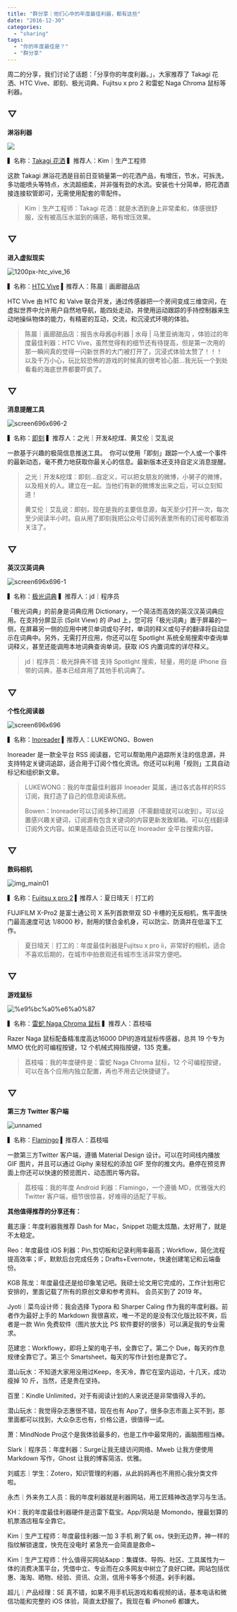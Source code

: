 ```yaml
---
title: "群分享｜他们心中的年度最佳利器，都有这些"
date: "2016-12-30"
categories: 
  - "sharing"
tags: 
  - "你的年度最佳是？"
  - "群分享"
---
```


周二的分享，我们讨论了话题：「分享你的年度利器。」，大家推荐了 Takagi 花洒、HTC Vive、即刻、极光词典、Fujitsu x pro 2 和雷蛇 Naga Chroma 鼠标等利器。

## ▽

**淋浴利器**

![](/images/06285-1024x1024.jpg)

▍名称：[Takagi 花洒](https://item.taobao.com/item.htm?spm=a21m2.1.0.0&id=534234888708) ▍推荐人：Kim｜生产工程师

这款 Takagi 淋浴花洒是目前日亚销量第一的花洒产品，有增压，节水，可拆洗，多功能喷头等特点，水流超细柔，并非强有劲的水流。安装也十分简单，把花洒直接连接软管即可，无需使用配套的零配件。

> Kim｜生产工程师：Takagi 花洒：就是水洒到身上非常柔和，体感很舒服，没有被高压水滋到的痛感，略有增压效果。

## ▽

**进入虚拟现实**

![1200px-htc_vive_16](/images/72634.jpg)

▍名称：[HTC Vive](https://www.vive.com/cn/) ▍推荐人：陈晨｜画廊甜品店

HTC Vive 由 HTC 和 Valve 联合开发，通过传感器把一个房间变成三维空间，在虚拟世界中允许用户自然地导航，能四处走动，并使用运动跟踪的手持控制器来生动地操纵物体的能力，有精密的互动，交流，和沉浸式环境的体验。

> 陈晨｜画廊甜品店：报告水母酱@利器 | 水母 | 马里亚纳海沟 ，体验过的年度最佳利器：HTC Vive，虽然觉得有的细节还有待提高，但是第一次用的那一瞬间真的觉得一闪新世界的大门被打开了，沉浸式体验太赞了！！！ 以及千万小心，玩比较恐怖的游戏的时候真的很考验心脏…我光玩一个到处看看的海底世界都要吓疯了。

## ▽

**消息提醒工具**

![screen696x696-2](/images/29121.jpeg)

▍名称：[即刻](https://www.ruguoapp.com/) ▍推荐人：之光｜开发&挖煤、黄艾伦｜艾乱说

一款基于兴趣的极简信息推送工具。  你可以使用「即刻」跟踪一个人或一个事件的最新动态，毫不费力地获取你最关心的信息。最新版本还支持自定义消息提醒。

> 之光｜开发&挖煤：即刻…自定义，可以把女朋友的微博，小舅子的微博，以及相关的人。建立在一起。当他们有新的微博发出来之后，可以立刻知道！
> 
> 黄艾伦｜艾乱说：即刻，现在是我的主要信息源，每天至少打开一次，每次至少阅读半小时。自从用了即刻我把公众号订阅列表里所有的订阅号都取消关注了。

## ▽

**英汉汉英词典**

![screen696x696-1](/images/00927.jpeg)

▍名称：[极光词典](https://itunes.apple.com/cn/app/ji-guang-ci-dian/id1154746981?mt=8) ▍推荐人：jd｜程序员

「极光词典」的前身是词典应用 Dictionary，一个简洁而高效的英汉汉英词典应用。在支持分屏显示 (Split View) 的 iPad 上，您可将「极光词典」置于屏幕的一侧，在屏幕另一侧的应用中拷贝单词或句子时，单词的释义或句子的翻译将自动显示在词典中。另外，无需打开应用，你还可以在 Spotlight 系统全局搜索中查询单词释义，甚至还能调用本地词典查询单词，获取 iOS 内置词库的详尽释义。

> jd｜程序员：极光辞典不错 支持 Spotlight 搜索，轻量，用的是 iPhone 自带的词典，基本已经弃用了其他手机词典了。

## ▽

**个性化阅读器**

![screen696x696](/images/49992.jpeg)

▍名称：[Inoreader](https://www.inoreader.com/?lang=zh_CN) ▍推荐人：LUKEWONG、Bowen

Inoreader 是一款全平台 RSS 阅读器，它可以帮助用户追踪所关注的信息源，并支持特定关键词追踪，适合用于订阅个性化资讯。你还可以利用「规则」工具自动标记和组织新文章。

> LUKEWONG：我的年度最佳利器非 Inoeader 莫属，通过各式各样的RSS订阅，我打造了自己的信息阅读系统。
> 
> Bowen：Inoreader可以订阅多种订阅源（不需翻墙就可以收到）。可以设置感兴趣关键词，订阅源有包含关键词的内容更新发致邮箱。可以在线翻译订阅外文内容。如果是高级会员还可以在 Inoreader 全平台搜索内容。

## ▽

 **数码相机**

![img_main01](/images/00983-500x268.jpg)

▍名称：[Fujitsu x pro 2](https://www.fujifilm.com.cn/products/digital_cameras/x/fujifilm_x_pro2/) ▍推荐人：夏日晴天｜打工的

FUJIFILM X-Pro2 是富士通公司 X 系列首款带双 SD 卡槽的无反相机，焦平面快门最高速度可达 1/8000 秒，耐用的镁合金机身，可以防尘、防滴并在低温下工作。

> 夏日晴天｜打工的：年度最佳利器是Fujitsu x pro ii，非常好的相机，适合不喜欢后期的，在城市中拍景观还有城市生活非常方便吧。

## ▽

**游戏鼠标**

![%e9%bc%a0%e6%a0%87](/images/32667-500x264.jpg)

▍名称：[雷蛇 Naga Chroma 鼠标](https://cn.razerzone.com/naga-chroma/) ▍推荐人：荔枝喵

Razer Naga 鼠标配备精准度高达16000 DPI的游戏鼠标传感器，总共 19 个专为 MMO 优化的可编程按键，12 个机械式拇指按键，135 克重。

> 荔枝喵：我的年度硬件是：雷蛇 Naga Chroma 鼠标，12 个可编程按键，可以在各个应用内独立配置，再也不用去记快捷键了。

## ▽

**第三方 Twitter 客户端**

![unnamed](/images/70196.png)

▍名称：[Flamingo](https://play.google.com/store/apps/details?id=com.samruston.twitter&hl=zh) ▍推荐人：荔枝喵

一款第三方Twitter 客户端，遵循 Material Design 设计。可以在时间线内播放 GIF 图片，并且可以通过 Giphy 来轻松的添加 GIF 至你的推文内。悬停在预览界面上你还可以快速的预览图片、动态图片等内容。

> 荔枝喵：我的年度 Android 利器：Flamingo，一个遵循 MD，优雅强大的 Twitter 客户端，细节很惊喜，好难得的适配了平板。

**其他值得推荐的分享还有：**

戴志康：年度利器我推荐 Dash for Mac，Snippet 功能太炫酷，太好用了，就是不太稳定。

Reo：年度最佳 iOS 利器：Pin,剪切板和记录利用率最高；Workflow，简化流程提高效率；IF，默默后台完成任务；Drafts+Evernote，快速创建笔记和云端备份。

KGB 陈龙：年度最佳还是给印象笔记吧。我硕士论文用它完成的，工作计划用它安排的，里面记载了所有的原创文章和参考资料。 会员买到了 2019 年。

Jyoti｜菜鸟设计师：我会选择 Typora 和 Sharper Caling 作为我的年度利器。前者作为最好上手的 Markdown 我很喜欢，唯一不足的是没有汉化版比较不爽，后者是一款 Win 免费软件（图片放大比 PS 软件要好的很多）可以满足我的专业需求。

范建忠：Workflowy，即将上架的电子书，全靠它了。第二个 Due，每天的作息规律全靠它了。第三个 Smartsheet，每天的写作计划也是靠它了。

潜山玩水：不知道大家用没用过Keep，冬天冷，靠它在室内运动，十几天，成功瘦掉 10 斤，当然，还是贵在坚持。

百里：Kindle Unlimited，对于有阅读计划的人来说还是非常值得入手的。

潜山玩水：我觉得杂志惠很不错，现在也有 App了，很多杂志市面上买不到，那里面都可以找到，大众杂志也有，价格公道，很值得一试。

萧：MindNode Pro这个是我体验最多的，也是工作中最常用的，画脑图相当棒。

Slark｜程序员：年度利器：Surge让我无缝访问网络、Mweb 让我方便使用 Markdown 写作，Ghost 让我的博客简洁、优雅。

刘威志｜学生：Zotero，知识管理的利器，从此妈妈再也不用担心我分类文件啦。

永杰｜外来务工人员：我的年度利器就是利器网站，用工匠精神改造学习与生活。

KH：我的年度最佳利器硬件是迅雷下载宝。App/网站是 Momondo，搜最划算的机票酒店租车全靠它。

Kim｜生产工程师：年度最佳利器:一加 3 手机 刷了氧 os，快到无边界，神一样的指纹解锁速度，快充在没电时 紧急充一会简直是救命~

Kim｜生产工程师：什么值得买网站&app：集媒体、导购、社区、工具属性为一体的消费决策平台，凭借中立、专业而在众多网友中树立了良好口碑。网站包括优惠、海淘、晒物、经验、资讯、众测，信用卡等多个频道。剁手利器。

超儿｜产品经理：SE 真不错，如果不用手机玩游戏和看视频的话，基本电话和微信功能和完整的 iOS 体验，简直太舒服了。我现在看 iPhone6 都嫌大。
